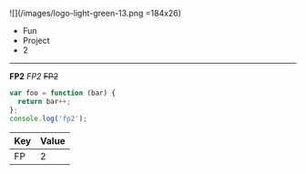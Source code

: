 ![](/images/logo-light-green-13.png =184x26)

* Fun
* Project
* 2

---

**FP2** *FP2* ~~FP2~~

```js
var foo = function (bar) {
  return bar++;
};
console.log('fp2');
```

| Key | Value |
| --- | ----- |
| FP  | 2     |
